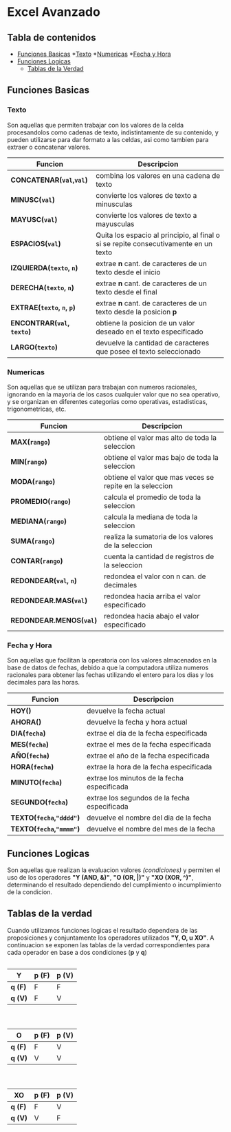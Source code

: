 # Excel Avanzado

## Tabla de contenidos
* [Funciones Basicas](#funciones-basicas)
    *[Texto](#texto)
    *[Numericas](#numericas)
    *[Fecha y Hora](#fecha-y-hora)
* [Funciones Logicas](#funciones-logicas)
    * [Tablas de la Verdad](#tablas-de-la-verdad)

## Funciones Basicas

### Texto

Son aquellas que permiten trabajar con los valores de la celda procesandolos como cadenas de texto, indistintamente de su contenido, y pueden utilizarse para dar formato a las celdas, asi como tambien para extraer o concatenar valores.

| Funcion | Descripcion|
|-|-|
|__CONCATENAR(`val`,`val`)__| combina los valores en una cadena de texto|
|__MINUSC(`val`)__| convierte los valores de texto a minusculas|
|__MAYUSC(`val`)__| convierte los valores de texto a mayusculas|
|__ESPACIOS(`val`)__| Quita los espacio al principio, al final o si se repite consecutivamente en un texto|
|__IZQUIERDA(`texto`, `n`)__| extrae __n__ cant. de caracteres de un texto desde el inicio|
|__DERECHA(`texto`, `n`)__| extrae __n__ cant. de caracteres de un texto desde el final|
|__EXTRAE(`texto`, `n`, `p`)__|	extrae __n__ cant. de caracteres de un texto desde la posicion __p__|
|__ENCONTRAR(`val`, `texto`)__|	obtiene la posicion de un valor deseado en el texto especificado|
|__LARGO(`texto`)__| devuelve la cantidad de caracteres que posee el texto seleccionado|

### Numericas

Son aquellas que se utilizan para trabajan con numeros racionales, ignorando en la mayoria de los casos cualquier valor que no sea operativo, y se organizan en diferentes categorias como operativas, estadisticas, trigonometricas, etc.

| Funcion | Descripcion|
|-|-|
|__MAX(`rango`)__| obtiene el valor mas alto de toda la seleccion|
|__MIN(`rango`)__|	obtiene el valor mas bajo de toda la seleccion|
|__MODA(`rango`)__| obtiene el valor que mas veces se repite en la seleccion|
|__PROMEDIO(`rango`)__|	calcula el promedio de toda la seleccion|
|__MEDIANA(`rango`)__| calcula la mediana de toda la seleccion|
|__SUMA(`rango`)__|	realiza la sumatoria de los valores de la seleccion|
|__CONTAR(`rango`)__| cuenta la cantidad de registros de la seleccion|
|__REDONDEAR(`val`, `n`)__|	redondea el valor con n can. de decimales|
|__REDONDEAR.MAS(`val`)__|	redondea hacia arriba el valor especificado|
|__REDONDEAR.MENOS(`val`)__| redondea hacia abajo el valor especificado|

### Fecha y Hora

Son aquellas que facilitan la operatoria con los valores almacenados en la base de datos de fechas, debido a que la computadora utiliza numeros racionales para obtener las fechas utilizando el entero para los dias y los decimales para las horas.

| Funcion | Descripcion|
|-|-|
|__HOY()__| devuelve la fecha actual|
|__AHORA()__| devuelve la fecha y hora actual|
|__DIA(`fecha`)__| extrae el dia de la fecha especificada|
|__MES(`fecha`)__| extrae el mes de la fecha especificada|
|__AÑO(`fecha`)__| extrae el año de la fecha especificada|
|__HORA(`fecha`)__| extrae la hora de la fecha especificada|
|__MINUTO(`fecha`)__| extrae los minutos de la fecha especificada|
|__SEGUNDO(`fecha`)__| extrae los segundos de la fecha especificada|
|__TEXTO(`fecha`,`"dddd"`)__| devuelve el nombre del dia de la fecha|
|__TEXTO(`fecha`,`"mmmm"`)__| devuelve el nombre del mes de la fecha|

## Funciones Logicas

Son aquellas que realizan la evaluacion valores _(condiciones)_ y permiten el uso de los operadores __"Y (AND, &)"__, __"O (OR, |)"__ y __"XO (XOR, ^)"__, determinando el resultado dependiendo del cumplimiento o incumplimiento de la condicion.

## Tablas de la verdad
Cuando utilizamos funciones logicas el resultado dependera de las proposiciones y conjuntamente los operadores utilizados __"Y, O, u XO"__. A continuacion se exponen las tablas de la verdad correspondientes para cada operador en base a dos condiciones (__p__ y __q__)

<div style="display:flex; justify-content: center; flex-wrap: wrap; gap: 1.5rem;">

|Y|p (F)|p (V)|
|-|-|-|
|__q (F)__|F|F|
|__q (V)__|F|V|


|O|p (F)|p (V)|
|-|-|-|
|__q (F)__|F|V|
|__q (V)__|V|V|


|XO|p (F)|p (V)|
|-|-|-|
|__q (F)__|F|V|
|__q (V)__|V|F|

</div>